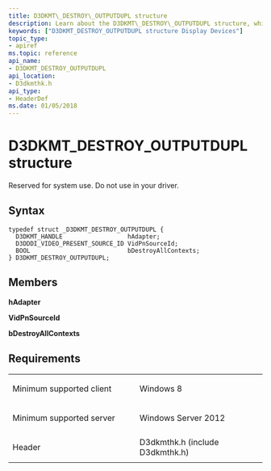 ```yaml
---
title: D3DKMT\_DESTROY\_OUTPUTDUPL structure
description: Learn about the D3DKMT\_DESTROY\_OUTPUTDUPL structure, which is reserved for system use. Do not use in your driver.
keywords: ["D3DKMT_DESTROY_OUTPUTDUPL structure Display Devices"]
topic_type:
- apiref
ms.topic: reference
api_name:
- D3DKMT_DESTROY_OUTPUTDUPL
api_location:
- D3dkmthk.h
api_type:
- HeaderDef
ms.date: 01/05/2018
---
```


# D3DKMT\_DESTROY\_OUTPUTDUPL structure


Reserved for system use. Do not use in your driver.

## Syntax

```ManagedCPlusPlus
typedef struct _D3DKMT_DESTROY_OUTPUTDUPL {
  D3DKMT_HANDLE                  hAdapter;
  D3DDDI_VIDEO_PRESENT_SOURCE_ID VidPnSourceId;
  BOOL                           bDestroyAllContexts;
} D3DKMT_DESTROY_OUTPUTDUPL;
```

## Members

**hAdapter**

**VidPnSourceId**

**bDestroyAllContexts**

## Requirements

<table>
<colgroup>
<col width="50%" />
<col width="50%" />
</colgroup>
<tbody>
<tr class="odd">
<td align="left"><p>Minimum supported client</p></td>
<td align="left"><p>Windows 8</p></td>
</tr>
<tr class="even">
<td align="left"><p>Minimum supported server</p></td>
<td align="left"><p>Windows Server 2012</p></td>
</tr>
<tr class="odd">
<td align="left"><p>Header</p></td>
<td align="left">D3dkmthk.h (include D3dkmthk.h)</td>
</tr>
</tbody>
</table>

 

 





